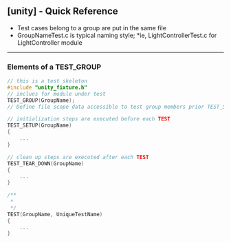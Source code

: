 ## [unity] - Quick Reference

* Test cases belong to a group are put in the same file
* GroupNameTest.c is typical naming style;
*ie, LightControllerTest.c for LightController module

---
### Elements of a TEST_GROUP
```c
// this is a test skeleton
#include "unity_fixture.h"
// inclues for module under test
TEST_GROUP(GroupName);
// Define file scope data accessible to test group members prior TEST_SETUP

// initialization steps are executed before each TEST
TEST_SETUP(GroupName)
{
    ...
}

// clean up steps are executed after each TEST
TEST_TEAR_DOWN(GroupName)
{
    ...
}

/**
 *
 */
TEST(GroupName, UniqueTestName)
{
    ...
}
```